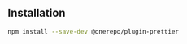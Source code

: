 ## Installation

```sh
npm install --save-dev @onerepo/plugin-prettier
```

<!-- start-install-typedoc -->
<!-- end-install-typedoc -->
